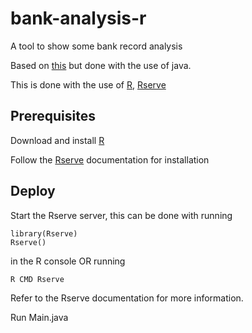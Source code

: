 # bank-analysis-r

A tool to show some bank record analysis<br/>

Based on <a href="https://benjaminlmoore.wordpress.com/2014/01/04/analyse-your-bank-statements-using-r/">this</a> but done with the use of java.

This is done with the use of <a href="https://cran.r-project.org/">R</a>, <a href="https://www.rforge.net/Rserve/doc.html">Rserve</a>

<h2>Prerequisites</h2>

<p>Download and install <a href="https://cran.r-project.org/bin/">R</a></p>

<p>Follow the <a href="https://www.rforge.net/Rserve/doc.html">Rserve</a> documentation for installation</p>

<h2>Deploy</h2>

Start the Rserve server, this can be done with running <br/>
```
library(Rserve)
Rserve()
```
in the R console OR running<br/>
```
R CMD Rserve
```
Refer to the Rserve documentation for more information.

Run Main.java